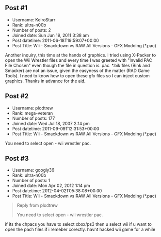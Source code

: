 ## Post #1
- Username: KeiroStarr
- Rank: ultra-n00b
- Number of posts: 2
- Joined date: Sun Jun 19, 2011 3:38 am
- Post datetime: 2011-06-18T19:59:07+00:00
- Post Title: Wii - Smackdown vs RAW All Versions - GFX Modding (*.pac)

Another inquiry, this time at the hands of graphics. I tried using X-Packer to open the Wii Wrestler files and every time I was greeted with "Invalid PAC File Chosen" even though the file in question is .pac. *.bik files (Bink and Smacker) are not an issue, given the easyness of the matter (RAD Game Tools). I need to know how to open these gfx files so I can inject custom graphics. Thanks in advance for the aid.
## Post #2
- Username: plodtrew
- Rank: mega-veteran
- Number of posts: 177
- Joined date: Wed Jul 18, 2007 2:14 pm
- Post datetime: 2011-09-09T12:31:53+00:00
- Post Title: Wii - Smackdown vs RAW All Versions - GFX Modding (*.pac)

You need to select open - wii wrestler pac.
## Post #3
- Username: googly36
- Rank: ultra-n00b
- Number of posts: 1
- Joined date: Mon Apr 02, 2012 1:14 pm
- Post datetime: 2012-04-02T05:38:08+00:00
- Post Title: Wii - Smackdown vs RAW All Versions - GFX Modding (*.pac)

> Reply from plodtrew
>
> You need to select open - wii wrestler pac.

if its the chpacs you have to select xbox/ps3 then u select wii if u want to open the pach files if i remeber corectly. havnt hacked wii game for a while
